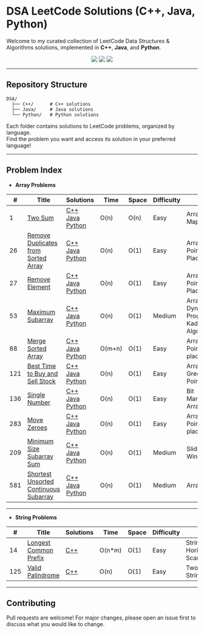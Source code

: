# DSA LeetCode Solutions (C++, Java, Python)

Welcome to my curated collection of LeetCode Data Structures & Algorithms solutions, implemented in **C++**, **Java**, and **Python**.

<p align="center">
  <img src="https://img.shields.io/badge/DSA-LeetCode-blue" />
  <img src="https://img.shields.io/badge/Language-C++%2FJava%2FPython-yellow" />
  <img src="https://img.shields.io/badge/Problems%20Solved-12-green" />
</p>

---

## Repository Structure
```
DSA/
  ├── C++/      # C++ solutions
  ├── Java/     # Java solutions
  └── Python/   # Python solutions
```

Each folder contains solutions to LeetCode problems, organized by language.  
Find the problem you want and access its solution in your preferred language!

---

## Problem Index

- **Array Problems**

| #   | Title | Solutions | Time | Space | Difficulty | Tags |
|-----|-------|-----------|------|-------|------------|------|
| 1   | [Two Sum](https://leetcode.com/problems/two-sum/) | [C++](./C++/001_Two_Sum.cpp) <br> [Java](./Java/Two_Sum.java) <br> [Python](./Python/Two_Sum.py) | O(n) | O(n) | Easy | Array, Hash Map |
| 26  | [Remove Duplicates from Sorted Array](https://leetcode.com/problems/remove-duplicates-from-sorted-array/) | [C++](./C++/26_Remove_Duplicates_from_Sorted_Array.cpp) <br> [Java](./Java/Remove_Duplicates_from_Sorted_Array.java) <br> [Python](./Python/Remove_Duplicates_from_Sorted_Array.py) | O(n) | O(1) | Easy | Array, Two Pointers, In-Place |
| 27  | [Remove Element](https://leetcode.com/problems/remove-element/) | [C++](./C++/27_Remove%20Element.cpp) <br> [Java](./Java/Remove_Element.java) <br> [Python](./Python/Remove_Element.py) | O(n) | O(1) | Easy | Array, Two Pointers, In-Place |
| 53  | [Maximum Subarray](https://leetcode.com/problems/maximum-subarray/) | [C++](./C++/53_Maximum_Subarray.cpp) <br> [Java](./Java/Maximum_Subarray.java) <br> [Python](./Python/Maximum_Subarray.py) | O(n) | O(1) | Medium | Array, Dynamic Programming, Kadane's Algorithm |
| 88  | [Merge Sorted Array](https://leetcode.com/problems/merge-sorted-array/) | [C++](./C++/88_Merge_Sorted_Array.cpp) <br> [Java](./Java/Merge_Sorted_Array.java) <br> [Python](./Python/Merge_Sorted_Array.py) | O(m+n) | O(1) | Easy | Array, Two Pointers, In-place, Sorting |
| 121 | [Best Time to Buy and Sell Stock](https://leetcode.com/problems/best-time-to-buy-and-sell-stock/) | [C++](./C++/121_Best_Time_to_Buy_and_Sell_Stock.cpp) <br> [Java](./Java/Best_Time_to_Buy_and_Sell_Stock.java) <br> [Python](./Python/Best_Time_to_Buy_and_Sell_Stock.py) | O(n) | O(1) | Easy | Array, Greedy, Two Pointers |
| 136 | [Single Number](https://leetcode.com/problems/single-number/) | [C++](./C++/136_Single_Number.cpp) <br> [Java](./Java/Single_Number.java) <br> [Python](./Python/Single_Number.py) | O(n) | O(1) | Easy | Bit Manipulation, Array, XOR |
| 283 | [Move Zeroes](https://leetcode.com/problems/move-zeroes/) | [C++](./C++/283_Move_zeroes.cpp) <br> [Java](./Java/Move_Zeroes.java) <br> [Python](./Python/Move_Zeroes.py) | O(n) | O(1) | Easy | Array, Two Pointers, In-place |
| 209 | [Minimum Size Subarray Sum](https://leetcode.com/problems/minimum-size-subarray-sum/) | [C++](./C++/209_Minimum_Size_Subarray_Sum.cpp) <br> [Java](./Java/Minimum_Size_Subarray_Sum.java) <br> [Python](./Python/Minimum_Size_Subarray_Sum.py) | O(n) | O(1) | Medium | Sliding Window |
| 581 | [Shortest Unsorted Continuous Subarray](https://leetcode.com/problems/shortest-unsorted-continuous-subarray/) | [C++](./C++/581_Shortest_Unsorted_Continuous_Subarray.cpp) <br> [Java](./Java/Shortest_Unsorted_Continuous_Subarray.java) <br>[Python](./Python/Shortest_Unsorted_Continuous_Subarray.py) | O(n) | O(1) | Medium | Array, Sorting |

---

- **String Problems**

| #   | Title | Solutions | Time | Space | Difficulty | Tags |
|-----|-------|-----------|------|-------|------------|------|
| 14  | [Longest Common Prefix](https://leetcode.com/problems/longest-common-prefix/) | [C++](./C++/14_Longest_Common_Prefix.cpp) | O(n*m) | O(1) | Easy | String, Trie, Horizontal/Vertical Scanning |
| 125 | [Valid Palindrome](https://leetcode.com/problems/valid-palindrome/) | [C++](./C++/125_Valid_Palindrome.cpp) | O(n) | O(1) | Easy | Two Pointers, String |

---

## Contributing

Pull requests are welcome! For major changes, please open an issue first to discuss what you would like to change.
